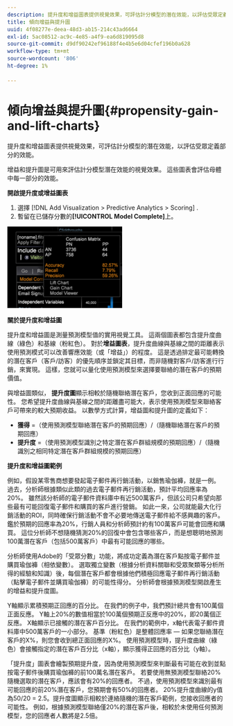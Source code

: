 ```yaml
---
description: 提升度和增益圖表提供視覺效果，可評估計分模型的潛在效能，以評估受眾定義部分的效能。
title: 傾向增益與提升圖
uuid: 4f08277e-deea-48d3-ab15-214c43ad6664
exl-id: 5ac08512-ac9c-4e85-a4f9-ea6d819095d8
source-git-commit: d9df90242ef96188f4e4b5e6d04cfef196b0a628
workflow-type: tm+mt
source-wordcount: '806'
ht-degree: 1%

---
```


# 傾向增益與提升圖{#propensity-gain-and-lift-charts}

提升度和增益圖表提供視覺效果，可評估計分模型的潛在效能，以評估受眾定義部分的效能。

增益和提升圖是可用來評估計分模型潛在效能的視覺效果。 這些圖表會評估母體中每一部分的效能。

**開啟提升度或增益圖表**

1. 選擇 [!DNL Add Visualization > Predictive Analytics > Scoring] .
1. 暫留在已儲存分數的&#x200B;**[!UICONTROL Model Complete]**&#x200B;上。

![](assets/propensity_lift_gain_1.png)

**關於提升度和增益圖**

提升度和增益圖是測量預測模型值的實用視覺工具。 這兩個圖表都包含提升度曲線（綠色）和基線（粉紅色）。 對於&#x200B;**增益圖表**，提升度曲線與基線之間的距離表示使用預測模式可以改善響應效能（或「增益」）的程度。 這是透過排定最可能轉換的潛在客戶（客戶/訪客）的優先順序並鎖定其目標，而非隨機對客戶/訪客進行行銷，來實現。 這樣，您就可以量化使用預測模型來選擇要聯絡的潛在客戶的預期價值。

與增益圖類似， **提升度圖**&#x200B;顯示相較於隨機聯絡潛在客戶，您收到正面回應的可能性。 您希望提升度曲線與基線之間的距離盡可能大，表示使用預測模型來聯絡客戶可帶來的較大預期收益。 以數學方式計算，增益圖和提升圖的定義如下：

* **獲得**  =（使用預測模型聯絡潛在客戶的預期回應）/（隨機聯絡潛在客戶的預期回應）
* **提升度**  =（使用預測模型識別之特定潛在客戶群組規模的預期回應）/（隨機識別之相同特定潛在客戶群組規模的預期回應）

**提升度和增益圖範例**

例如，假設某零售商想要發起電子郵件再行銷活動，以銷售瑜伽褲，就是一例。 過去，分析師根據類似此類的過去電子郵件再行銷活動，預計平均回應率為20%。 雖然該分析師的電子郵件資料庫中有近500萬客戶，但該公司只希望向那些最有可能回復電子郵件和購買的客戶進行營銷。 如此一來，公司就能最大化行銷活動的ROI，同時確保行銷活動不會不必要地傳送電子郵件給不感興趣的客戶。 鑑於預期的回應率為20%，行銷人員和分析師預計約有100萬客戶可能會回應和購買。 這位分析師不想隨機猜測20%的回復中會包含哪些客戶，而是想聰明地預測100萬潛在客戶（包括500萬客戶）中最有可能回應的哪些。

分析師使用Adobe的「受眾分數」功能，將成功定義為潛在客戶點按電子郵件並購買瑜伽褲（相依變數）。 選取獨立變數（根據分析資料關聯和受眾聚類等分析所得的經驗和知識）後，每個潛在客戶都會根據他們積極回應電子郵件再行銷活動（點擊電子郵件並購買瑜伽褲）的可能性得分。 分析師會根據預測模型開啟產生的增益和提升度圖。

Y軸顯示累積預期正回應的百分比。 在我們的例子中，我們預計總共會有100萬個正面反應。 Y軸上20%的數值相當於100萬個預期正反應中的20%，即20萬個正反應。 X軸顯示已接觸的潛在客戶百分比。 在我們的範例中，x軸代表電子郵件資料庫中500萬客戶的一小部分。 基準（粉紅色）是整體回應率 — 如果您聯絡潛在客戶的X%，則您會收到總正面回應的X%。 使用預測模型時，提升度曲線（綠色）會接觸指定的潛在客戶百分比（x軸），顯示獲得正回應的百分比（y軸）。

「提升度」圖表會繪製預期提升度，因為使用預測模型來判斷最有可能在收到並點按電子郵件後購買瑜伽褲的前100萬名潛在客戶。 若要使用無預測模型聯絡20%隨機選取的潛在客戶，應該會有20%的回應者。 不過，使用預測模型來識別最有可能回應的前20%潛在客戶，您預期會有50%的回應者。 20%提升度曲線的y值為50/20 = 2.5。提升度圖顯示相較於連絡隨機的潛在客戶範例，您接收回應者的可能性。 例如，根據預測模型聯絡僅20%的潛在客戶後，相較於未使用任何預測模型，您的回應者人數將是2.5倍。
